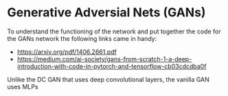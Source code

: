 # Generative Adversial Nets (GANs)

To understand the functioning of the network and put together the code for the GANs network the following links came in handy:
- https://arxiv.org/pdf/1406.2661.pdf
- https://medium.com/ai-society/gans-from-scratch-1-a-deep-introduction-with-code-in-pytorch-and-tensorflow-cb03cdcdba0f

Unlike the DC GAN that uses deep convolutional layers, the vanilla GAN uses MLPs
